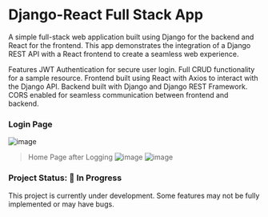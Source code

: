 # Django-React Full Stack App 

A simple full-stack web application built using Django for the backend and React for the frontend. This app demonstrates the integration of a Django REST API with a React frontend to create a seamless web experience.

Features
JWT Authentication for secure user login.
Full CRUD functionality for a sample resource.
Frontend built using React with Axios to interact with the Django API.
Backend built with Django and Django REST Framework.
CORS enabled for seamless communication between frontend and backend.

### Login Page
![image](https://github.com/user-attachments/assets/01ed8293-575a-445e-9cb9-69281f533cc6)

> Home Page after Logging
![image](https://github.com/user-attachments/assets/6bebc9c8-4cfc-473a-a843-463b6605e82b)
> ![image](https://github.com/user-attachments/assets/86b537e7-69f7-4a2b-a064-18aff87a2c5b)




### Project Status: 🚧 In Progress

This project is currently under development. Some features may not be fully implemented or may have bugs. 



